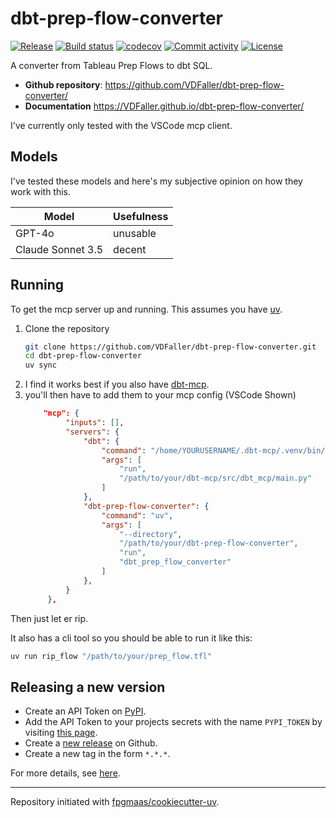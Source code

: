 # dbt-prep-flow-converter

[![Release](https://img.shields.io/github/v/release/VDFaller/dbt-prep-flow-converter)](https://img.shields.io/github/v/release/VDFaller/dbt-prep-flow-converter)
[![Build status](https://img.shields.io/github/actions/workflow/status/VDFaller/dbt-prep-flow-converter/main.yml?branch=main)](https://github.com/VDFaller/dbt-prep-flow-converter/actions/workflows/main.yml?query=branch%3Amain)
[![codecov](https://codecov.io/gh/VDFaller/dbt-prep-flow-converter/branch/main/graph/badge.svg)](https://codecov.io/gh/VDFaller/dbt-prep-flow-converter)
[![Commit activity](https://img.shields.io/github/commit-activity/m/VDFaller/dbt-prep-flow-converter)](https://img.shields.io/github/commit-activity/m/VDFaller/dbt-prep-flow-converter)
[![License](https://img.shields.io/github/license/VDFaller/dbt-prep-flow-converter)](https://img.shields.io/github/license/VDFaller/dbt-prep-flow-converter)

A converter from Tableau Prep Flows to dbt SQL.

- **Github repository**: <https://github.com/VDFaller/dbt-prep-flow-converter/>
- **Documentation** <https://VDFaller.github.io/dbt-prep-flow-converter/>

I've currently only tested with the VSCode mcp client.

## Models
I've tested these models and here's my subjective opinion on how they work with this.

| Model             | Usefulness |
| ----------------- | ---------- |
| GPT-4o | unusable | ---------- |
| Claude Sonnet 3.5 | decent     |

## Running
To get the mcp server up and running. This assumes you have [uv](https://github.com/astral-sh/uv).

1. Clone the repository
   ```bash
   git clone https://github.com/VDFaller/dbt-prep-flow-converter.git
   cd dbt-prep-flow-converter
   uv sync
   ```
2. I find it works best if you also have [dbt-mcp](https://github.com/dbt-labs/dbt-mcp).
3. you'll then have to add them to your mcp config (VSCode Shown)
   ```json
       "mcp": {
			"inputs": [],
			"servers": {
				"dbt": {
					"command": "/home/YOURUSERNAME/.dbt-mcp/.venv/bin/mcp",
					"args": [
						"run",
						"/path/to/your/dbt-mcp/src/dbt_mcp/main.py"
					]
				},
				"dbt-prep-flow-converter": {
					"command": "uv",
					"args": [
						"--directory",
						"/path/to/your/dbt-prep-flow-converter",
						"run",
						"dbt_prep_flow_converter"
					]
				},
			}
		},
	```


Then just let er rip.



It also has a cli tool so you should be able to run it like this:

```bash
uv run rip_flow "/path/to/your/prep_flow.tfl"
```

## Releasing a new version

- Create an API Token on [PyPI](https://pypi.org/).
- Add the API Token to your projects secrets with the name `PYPI_TOKEN` by visiting [this page](https://github.com/VDFaller/dbt-prep-flow-converter/settings/secrets/actions/new).
- Create a [new release](https://github.com/VDFaller/dbt-prep-flow-converter/releases/new) on Github.
- Create a new tag in the form `*.*.*`.

For more details, see [here](https://fpgmaas.github.io/cookiecutter-uv/features/cicd/#how-to-trigger-a-release).

---

Repository initiated with [fpgmaas/cookiecutter-uv](https://github.com/fpgmaas/cookiecutter-uv).
